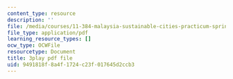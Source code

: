```yaml
---
content_type: resource
description: ''
file: /media/courses/11-384-malaysia-sustainable-cities-practicum-spring-2018/9491818f8a4f1724c23f017645d2ccb3_2cPGZ4H67Ek.pdf
file_type: application/pdf
learning_resource_types: []
ocw_type: OCWFile
resourcetype: Document
title: 3play pdf file
uid: 9491818f-8a4f-1724-c23f-017645d2ccb3
---
```


